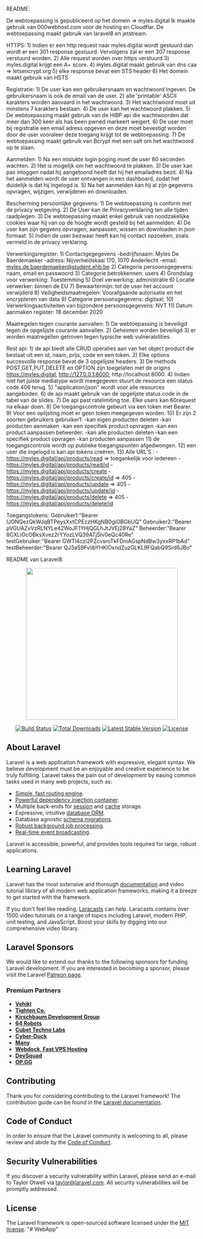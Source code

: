 README:

De webtoepassing is gepubliceerd op het domein => myles.digital
Ik maakte gebruik van 000webhost.com voor de hosting en Cloudflar.
De webtoepassing maakt gebruik van laravel8 en jetstream.

HTTPS:
    1) Indien er een http request naar myles.digital wordt gestuurd dan wordt er een 301 response gestuurd.
        Vervolgens zal er een 307 response verstuurd worden.
    2) Alle request worden over https verstuurd
    3) myles.digital krijgt een A+ score.
    4) myles.digital maakt gebruik van dns caa => letsencrypt.org
    5) elke response bevat een STS header
    6) Het domein maakt gebruik van HSTS
    
Registratie:
    1) De user kan een gebruikersnaam en wachtwoord ingeven. De gebruikersnaam is ook de email van de user.
    2) alle 'printable' ASCII karakters worden aanvaard in het wachtwoord.
    3) Het wachtwoord moet uit minstens 7  karakters bestaan.
    4) De user kan het wachtwoord plakken.
    5) De webtoepassing maakt gebruik van de HIBP api die wachtwoorden dat meer dan 300 keer als has been pwned markeert weigert.
    6) De user moet bij registratie een email adress opgeven en deze moet bevestigt worden door de user vooraleer deze toegang krijgt tot de webtoepassing.
    7) De webtoepassing maakt gebruik van Bcrypt met een salt om het wachtwoord op te slaan.

Aanmelden:
    1) Na een mislukte login poging moet de user 60 seconden wachten.
    2) Het is mogelijk om het wachtwoord te plakken.
    3) De user kan pas inloggen nadat hij aangetoond heeft dat hij het emailadres bezit.
    4) Na het aanmelden wordt de user ontvangen in een dashboard, zodat het duidelijk is dat hij ingelogd is.
    5) Na het aanmelden kan hij al zijn gegevens opvragen, wijzigen, verwijderen en downloaden.
    
Bescherming persoonlijke gegevens:
    1) De webtoepassing is conform met de privacy wetgeving.
    2) De User kan de Privacyverklaring ten alle tijden raadplegen.
    3) De webtoepassing maakt enkel gebruik van noodzakelijke cookies waar hij van op de hoogte wordt gesteld bij het aanmelden.
    4) De user kan zijn gegvens opvragen, aanpassen, wissen en downloaden in json formaat.
    5) Indien de user bezwaar heeft kan hij contact opzoeken, zoals vermeld in de privacy verklaring.

Verwerkingsregister:
    1) Contactgegegevens
        -bedrijfsnaam: Myles De Baerdemaeker
        -adress: Nijverheidskaai 170, 1070 Anderlecht
        -email: myles.de.baerdemaeker@student.ehb.be
    2) Categorie persoonsgegevens: naam, email en passwoord
    3) Categorie betrokkennen: users
    4) Grondslag voor verwerking: Toestemming
    5) Doel verwerking: administratie
    6) Locatie verwerker: binnen de EU
    7) Bewaartermijn: tot de user het account verwijderd
    8) Veiligheidsmaatregelen: Voorafgaande autorisatie en het encrypteren van data
    9) Categorie persoonsgegevens: digitaal;
    10) Verwerkingsactiviteiten van bijzondere persoonsgegevens: NVT 
    11) Datum aanmaken register: 18 december 2020
    
Maatregelen tegen courante aanvallen:
    1) De webtoepassing is beveiligd tegen de opgelijste courante aanvallen.
    2) Geheimen worden beveiligd
    3) er worden maatregellen getroven tegen typische web vulnerabilities.

Rest api:
    1) de api biedt alle CRUD operaties aan van het object product die bestaat uit een id, naam, prijs, code en een token.
    2) Elke options succesvolle response bevat de 3 opgelijste headers.
    3) De methods POST,GET,PUT,DELETE en OPTION zijn toegelaten met de origins https://myles.digital, http://127.0.0.1:8000, http://localhost:8000.
    4) Indien niet het juiste mediatype wordt meegegeven stuurt de resource een status code 406 terug.
    5) "application/json" wordt voor alle resources aangeboden.
    6) de api maakt gebruik van de opgelijste status code in de tabel van de slides.
    7) De api past ratelimiting toe. Elke users kan 60request na elkaar doen.
    8) De toegangscontrole gebeurt via een token met Bearer.
    9) Voor een oplijsting moet er geen token meegegeven worden.
    10) Er zijn 2 soorten gebruikers
        gebruiker1:
                    -kan eigen producten deleten
                    -kan producten aanmaken
                    -kan een specifiek product opvragen
                    -kan een product aanpassen 
        beheerder:
                    -kan alle producten deleten
                    -kan een specifiek product opvragen 
                    -kan producten aanpassen
    11) de toegangscontrole wordt op publieke toegangspunten afgedwongen.
    12) een user die ingelogd is kan api tokens creëren.
    13) Alle URL'S :    -https://myles.digital/api/products/read => toegankelijk voor iedereen
                        -https://myles.digital/api/products/read/id
                        -https://myles.digital/api/products/create
                        -https://myles.digital/api/products/create/id => 405
                        -https://myles.digital/api/products/update => 405
                        -https://myles.digital/api/products/update/id
                        -https://myles.digital/api/products/delete => 405
                        -https://myles.digital/api/products/delete/id

Toegangstokens:
    Gebruiker1:"Bearer IJONQezQkWJqBTPeysXxtCPEzzHKgNB0giOBGbUQ"
    Gebruiker2:"Bearer pVGUAZvVzRLNYLe42WoJF1YHjQGLhJtJVEj28YaZ"
    Beheerder:"Bearer 8CXLiOcOBksXvez2rYYozLVQ39ATjSlv0eQc40Re"    
    testGebruiker:"Bearer GWTl4czi2PZcvsroTkFDniAGspNdBw3yxxRP1bAd"
    testBeheerder:"Bearer QJ3aS9FvIibYHKlOxndZuzGLKL9FQabQ9Srd6JBo"


README van Laravel8:

<p align="center"><a href="https://laravel.com" target="_blank"><img src="https://raw.githubusercontent.com/laravel/art/master/logo-lockup/5%20SVG/2%20CMYK/1%20Full%20Color/laravel-logolockup-cmyk-red.svg" width="400"></a></p>

<p align="center">
<a href="https://travis-ci.org/laravel/framework"><img src="https://travis-ci.org/laravel/framework.svg" alt="Build Status"></a>
<a href="https://packagist.org/packages/laravel/framework"><img src="https://img.shields.io/packagist/dt/laravel/framework" alt="Total Downloads"></a>
<a href="https://packagist.org/packages/laravel/framework"><img src="https://img.shields.io/packagist/v/laravel/framework" alt="Latest Stable Version"></a>
<a href="https://packagist.org/packages/laravel/framework"><img src="https://img.shields.io/packagist/l/laravel/framework" alt="License"></a>
</p>

## About Laravel

Laravel is a web application framework with expressive, elegant syntax. We believe development must be an enjoyable and creative experience to be truly fulfilling. Laravel takes the pain out of development by easing common tasks used in many web projects, such as:

- [Simple, fast routing engine](https://laravel.com/docs/routing).
- [Powerful dependency injection container](https://laravel.com/docs/container).
- Multiple back-ends for [session](https://laravel.com/docs/session) and [cache](https://laravel.com/docs/cache) storage.
- Expressive, intuitive [database ORM](https://laravel.com/docs/eloquent).
- Database agnostic [schema migrations](https://laravel.com/docs/migrations).
- [Robust background job processing](https://laravel.com/docs/queues).
- [Real-time event broadcasting](https://laravel.com/docs/broadcasting).

Laravel is accessible, powerful, and provides tools required for large, robust applications.

## Learning Laravel

Laravel has the most extensive and thorough [documentation](https://laravel.com/docs) and video tutorial library of all modern web application frameworks, making it a breeze to get started with the framework.

If you don't feel like reading, [Laracasts](https://laracasts.com) can help. Laracasts contains over 1500 video tutorials on a range of topics including Laravel, modern PHP, unit testing, and JavaScript. Boost your skills by digging into our comprehensive video library.

## Laravel Sponsors

We would like to extend our thanks to the following sponsors for funding Laravel development. If you are interested in becoming a sponsor, please visit the Laravel [Patreon page](https://patreon.com/taylorotwell).

### Premium Partners

- **[Vehikl](https://vehikl.com/)**
- **[Tighten Co.](https://tighten.co)**
- **[Kirschbaum Development Group](https://kirschbaumdevelopment.com)**
- **[64 Robots](https://64robots.com)**
- **[Cubet Techno Labs](https://cubettech.com)**
- **[Cyber-Duck](https://cyber-duck.co.uk)**
- **[Many](https://www.many.co.uk)**
- **[Webdock, Fast VPS Hosting](https://www.webdock.io/en)**
- **[DevSquad](https://devsquad.com)**
- **[OP.GG](https://op.gg)**

## Contributing

Thank you for considering contributing to the Laravel framework! The contribution guide can be found in the [Laravel documentation](https://laravel.com/docs/contributions).

## Code of Conduct

In order to ensure that the Laravel community is welcoming to all, please review and abide by the [Code of Conduct](https://laravel.com/docs/contributions#code-of-conduct).

## Security Vulnerabilities

If you discover a security vulnerability within Laravel, please send an e-mail to Taylor Otwell via [taylor@laravel.com](mailto:taylor@laravel.com). All security vulnerabilities will be promptly addressed.

## License

The Laravel framework is open-sourced software licensed under the [MIT license](https://opensource.org/licenses/MIT).
"# WebApp" 
